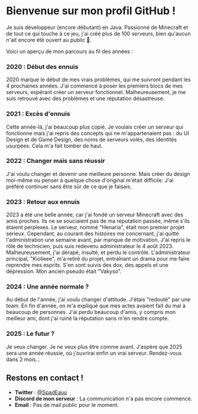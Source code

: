 # Bienvenue sur mon profil GitHub !

Je suis développeur (encore débutant) en Java. Passionné de Minecraft et de tout ce qui touche à ce jeu, j'ai créé plus de 100 serveurs, bien qu'aucun n'ait encore été ouvert au public 🤣.

Voici un aperçu de mon parcours au fil des années :

### 2020 : Début des ennuis
2020 marque le début de mes vrais problèmes, qui me suivront pendant les 4 prochaines années. 
J'ai commencé à poser les premiers blocs de mes serveurs, espérant créer un serveur fonctionnel. 
Malheureusement, je me suis retrouvé avec des problèmes et une réputation désastreuse.

### 2021 : Excès d'ennuis
Cette année-là, j'ai beaucoup plus copié.
Je voulais créer un serveur qui fonctionne mais j'ai repris des concepts qui ne m'appartenaient pas : du UI Design et de Game Design, des noms de serveurs volés,
des identités usurpées. Cela m'a fait tomber de haut.

### 2022 : Changer mais sans réussir
J'ai voulu changer et devenir une meilleure personne. 
Mais créer du design moi-même ou penser à quelque chose d'original m'était difficile. 
J'ai préféré continuer sans être sûr de ce que je faisais.

### 2023 : Retour aux ennuis
2023 a été une belle année, car j'ai fondé un serveur Minecraft avec des amis proches. 
Ils ne se souciaient pas de ma réputation passée, même s'ils étaient perplexes. 
Le serveur, nommé "Henaria", était mon premier projet sérieux.
Cependant, au courant des histoires me concernant, j'ai quitté l'administration une semaine avant, par manque de motivation.
J'ai repris le rôle de technicien, puis suis redevenu administrateur le 4 août 2023. Malheureusement, j'ai dérapé, insulté, et perdu le contrôle.
L'administrateur principal, "Kiolieee", m'a retiré du projet, entraînant un drama pour me faire reprendre mes esprits. 
S'en sont suivis des dox, des appels et une dépression. Mon ancien pseudo était "Vakyso".

### 2024 : Une année normale ?
Au début de l'année, j'ai voulu changer d'attitude. 
J'étais "redouté" par une team. En fin d'année, on m'a expliqué que mes actes avaient fait du mal à beaucoup de personnes. 
J'ai perdu beaucoup d'amis, y compris mon meilleur ami, dont j'ai ruiné la réputation sans m'en rendre compte.

### 2025 : Le futur ?
Je veux changer. 
Je ne veux plus être comme avant. 
J'espère que 2025 sera une année réussie, où j'ouvrirai enfin un vrai serveur. Rendez-vous dans 2 mois...

## Restons en contact !
- **Twitter** : [@SpadEauu](https://twitter.com/SpadEauu)
- **Discord de mon serveur** : La communication n'a pas encore commencé.
- **Email** : Pas de mail public pour le moment.
